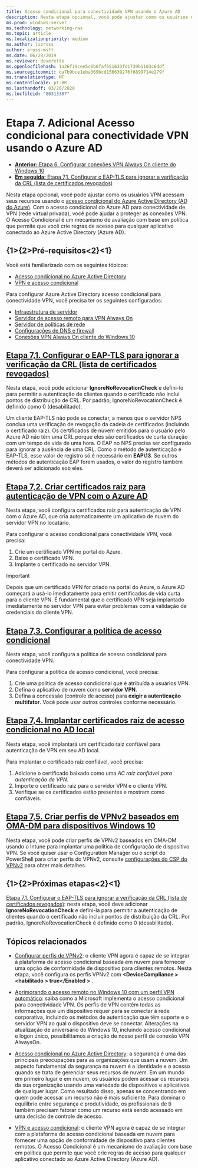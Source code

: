 ```yaml
---
title: Acesso condicional para conectividade VPN usando o Azure AD
description: Nesta etapa opcional, você pode ajustar como os usuários de VPN autorizados acessam seus recursos usando o acesso condicional do Azure Active Directory (Azure AD).
ms.prod: windows-server
ms.technology: networking-ras
ms.topic: article
ms.localizationpriority: medium
ms.author: lizross
author: eross-msft
ms.date: 06/28/2019
ms.reviewer: deverette
ms.openlocfilehash: 1a26f19cee5c6b6faf551633fd1739b1103c6ddf
ms.sourcegitcommit: da7b9bce1eba369bcd156639276f6899714e279f
ms.translationtype: MT
ms.contentlocale: pt-BR
ms.lasthandoff: 03/26/2020
ms.locfileid: "80313387"
---
```

# <a name="step-7-optional-conditional-access-for-vpn-connectivity-using-azure-ad"></a>Etapa 7. Adicional Acesso condicional para conectividade VPN usando o Azure AD

- [**Anterior:** Etapa 6. Configurar conexões VPN Always On cliente do Windows 10](always-on-vpn/deploy/vpn-deploy-client-vpn-connections.md)
- [**Em seguida:** Etapa 7,1. Configurar o EAP-TLS para ignorar a verificação da CRL (lista de certificados revogados)](vpn-config-eap-tls-to-ignore-crl-checking.md)

Nesta etapa opcional, você pode ajustar como os usuários VPN acessam seus recursos usando o [acesso condicional do Azure Active Directory (AD do Azure)](https://docs.microsoft.com/azure/active-directory/active-directory-conditional-access-azure-portal). Com o acesso condicional do Azure AD para conectividade de VPN (rede virtual privada), você pode ajudar a proteger as conexões VPN. O Acesso Condicional é um mecanismo de avaliação com base em política que permite que você crie regras de acesso para qualquer aplicativo conectado ao Azure Active Directory (Azure AD).

## <a name="prerequisites"></a>{1&gt;{2&gt;Pré-requisitos&lt;2}&lt;1}

Você está familiarizado com os seguintes tópicos:

- [Acesso condicional no Azure Active Directory](https://docs.microsoft.com/azure/active-directory/active-directory-conditional-access-azure-portal)
- [VPN e acesso condicional](https://docs.microsoft.com/windows/access-protection/vpn/vpn-conditional-access)

Para configurar Azure Active Directory acesso condicional para conectividade VPN, você precisa ter os seguintes configurados:

- [Infraestrutura de servidor](always-on-vpn/deploy/vpn-deploy-server-infrastructure.md)
- [Servidor de acesso remoto para VPN Always On](always-on-vpn/deploy/vpn-deploy-ras.md)
- [Servidor de políticas de rede](always-on-vpn/deploy/vpn-deploy-nps.md)
- [Configurações de DNS e firewall](always-on-vpn/deploy/vpn-deploy-dns-firewall.md)
- [Conexões VPN Always On cliente do Windows 10](always-on-vpn/deploy/vpn-deploy-client-vpn-connections.md)

## <a name="step-71-configure-eap-tls-to-ignore-certificate-revocation-list-crl-checking"></a>[Etapa 7,1. Configurar o EAP-TLS para ignorar a verificação da CRL (lista de certificados revogados)](vpn-config-eap-tls-to-ignore-crl-checking.md)

Nesta etapa, você pode adicionar **IgnoreNoRevocationCheck** e defini-lo para permitir a autenticação de clientes quando o certificado não inclui pontos de distribuição de CRL. Por padrão, IgnoreNoRevocationCheck é definido como 0 (desabilitado).

Um cliente EAP-TLS não pode se conectar, a menos que o servidor NPS conclua uma verificação de revogação da cadeia de certificados (incluindo o certificado raiz). Os certificados de nuvem emitidos para o usuário pelo Azure AD não têm uma CRL porque eles são certificados de curta duração com um tempo de vida de uma hora. O EAP no NPS precisa ser configurado para ignorar a ausência de uma CRL. Como o método de autenticação é EAP-TLS, esse valor de registro só é necessário em **EAP\13**. Se outros métodos de autenticação EAP forem usados, o valor do registro também deverá ser adicionado sob eles.

## <a name="step-72-create-root-certificates-for-vpn-authentication-with-azure-ad"></a>[Etapa 7,2. Criar certificados raiz para autenticação de VPN com o Azure AD](vpn-create-root-cert-for-vpn-auth-azure-ad.md)

Nesta etapa, você configura certificados raiz para autenticação de VPN com o Azure AD, que cria automaticamente um aplicativo de nuvem do servidor VPN no locatário.  

Para configurar o acesso condicional para conectividade VPN, você precisa:

1. Crie um certificado VPN no portal do Azure.
2. Baixe o certificado VPN.
3. Implante o certificado no servidor VPN.

> [!IMPORTANT]
> Depois que um certificado VPN for criado na portal do Azure, o Azure AD começará a usá-lo imediatamente para emitir certificados de vida curta para o cliente VPN. É fundamental que o certificado VPN seja implantado imediatamente no servidor VPN para evitar problemas com a validação de credenciais do cliente VPN.

## <a name="step-73-configure-the-conditional-access-policy"></a>[Etapa 7,3. Configurar a política de acesso condicional](vpn-config-conditional-access-policy.md)

Nesta etapa, você configura a política de acesso condicional para conectividade VPN.

Para configurar a política de acesso condicional, você precisa:

1. Crie uma política de acesso condicional que é atribuída a usuários VPN.
2. Defina o aplicativo de nuvem como **servidor VPN**.
3. Defina a concessão (controle de acesso) para **exigir a autenticação multifator**.  Você pode usar outros controles conforme necessário.

## <a name="step-74-deploy-conditional-access-root-certificates-to-on-premises-ad"></a>[Etapa 7,4. Implantar certificados raiz de acesso condicional no AD local](vpn-deploy-cond-access-root-cert-to-on-premise-ad.md)

Nesta etapa, você implantará um certificado raiz confiável para autenticação de VPN em seu AD local.

Para implantar o certificado raiz confiável, você precisa:

1. Adicione o certificado baixado como uma *AC raiz confiável para autenticação de VPN*.
2. Importe o certificado raiz para o servidor VPN e o cliente VPN.
3. Verifique se os certificados estão presentes e mostram como confiáveis.

## <a name="step-75-create-oma-dm-based-vpnv2-profiles-to-windows-10-devices"></a>[Etapa 7,5. Criar perfis de VPNv2 baseados em OMA-DM para dispositivos Windows 10](vpn-create-oma-dm-based-vpnv2-profiles.md)

Nesta etapa, você pode criar perfis de VPNv2 baseados em OMA-DM usando o Intune para implantar uma política de configuração de dispositivo VPN. Se você quiser usar o Configuration Manager ou o script do PowerShell para criar perfis do VPNv2, consulte [configurações do CSP do VPNv2](https://docs.microsoft.com/windows/client-management/mdm/vpnv2-csp) para obter mais detalhes.

## <a name="next-steps"></a>{1&gt;{2&gt;Próximas etapas&lt;2}&lt;1}

[Etapa 7,1. Configurar o EAP-TLS para ignorar a verificação da CRL (lista de certificados revogados)](vpn-config-eap-tls-to-ignore-crl-checking.md): nesta etapa, você deve adicionar **IgnoreNoRevocationCheck** e defini-la para permitir a autenticação de clientes quando o certificado não incluir pontos de distribuição da CRL. Por padrão, IgnoreNoRevocationCheck é definido como 0 (desabilitado).

## <a name="related-topics"></a>Tópicos relacionados

- [Configurar perfis de VPNv2](https://docs.microsoft.com/windows/access-protection/vpn/vpn-conditional-access): o cliente VPN agora é capaz de se integrar à plataforma de acesso condicional baseada em nuvem para fornecer uma opção de conformidade de dispositivo para clientes remotos. Nesta etapa, você configura os perfis VPNv2 com **\<DeviceCompliance > \<habilitado > true\</Enabled >** .

- [Aprimorando o acesso remoto no Windows 10 com um perfil VPN automático](https://www.microsoft.com/itshowcase/Article/Content/894/Enhancing-remote-access-in-Windows-10-with-an-automatic-VPN-profile): saiba como a Microsoft implementa o acesso condicional para conectividade VPN. Os perfis de VPN contêm todas as informações que um dispositivo requer para se conectar à rede corporativa, incluindo os métodos de autenticação que têm suporte e o servidor VPN ao qual o dispositivo deve se conectar. Alterações na atualização de aniversário do Windows 10, incluindo acesso condicional e logon único, possibilitamos a criação de nosso perfil de conexão VPN AlwaysOn.

- [Acesso condicional no Azure Active Directory](https://docs.microsoft.com/azure/active-directory/active-directory-conditional-access-azure-portal): a segurança é uma das principais preocupações para as organizações que usam a nuvem. Um aspecto fundamental da segurança na nuvem é a identidade e o acesso quando se trata de gerenciar seus recursos de nuvem. Em um mundo em primeiro lugar e em nuvem, os usuários podem acessar os recursos da sua organização usando uma variedade de dispositivos e aplicativos de qualquer lugar. Como resultado disso, apenas se concentrando em quem pode acessar um recurso não é mais suficiente. Para dominar o equilíbrio entre segurança e produtividade, os profissionais de ti também precisam fatorar como um recurso está sendo acessado em uma decisão de controle de acesso.

- [VPN e acesso condicional](https://docs.microsoft.com/windows/access-protection/vpn/vpn-conditional-access): o cliente VPN agora é capaz de se integrar com a plataforma de acesso condicional baseada em nuvem para fornecer uma opção de conformidade de dispositivo para clientes remotos. O Acesso Condicional é um mecanismo de avaliação com base em política que permite que você crie regras de acesso para qualquer aplicativo conectado ao Azure Active Directory (Azure AD).
